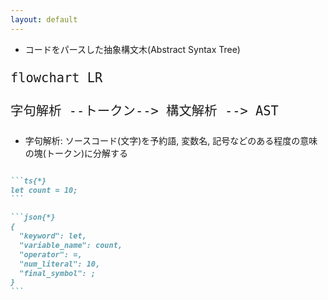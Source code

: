 ```yaml
---
layout: default
---
```


<style>
.mermaid {
  font-size: 1.5rem !important;
}
</style>

<section-title title="AST とは？" />

<div class="_bullet">

* コードをパースした抽象構文木(Abstract Syntax Tree)

</div>

<div>

```mermaid
flowchart LR

字句解析 --トークン--> 構文解析 --> AST
```

</div>

<div class="_bullet">

* 字句解析: ソースコード(文字)を予約語, 変数名, 記号などのある程度の意味の塊(トークン)に分解する

</div>

````md magic-move

```ts{*}
let count = 10;
```

```json{*}
{
  "keyword": let,
  "variable_name": count,
  "operator": =,
  "num_literal": 10,
  "final_symbol": ;
}
```

````
